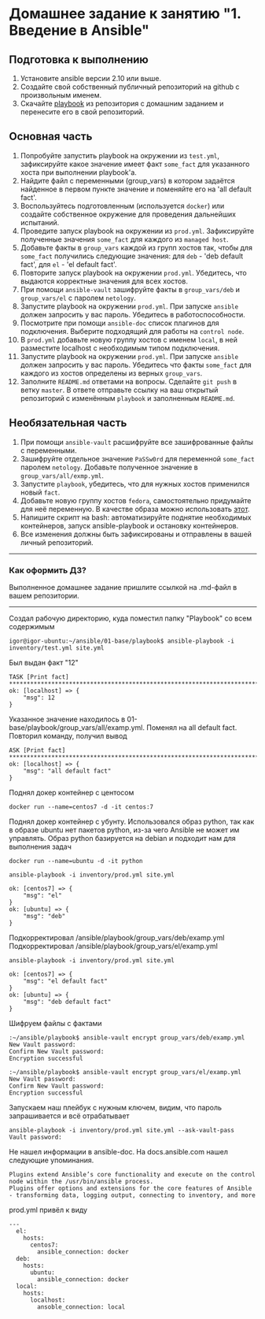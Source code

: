 # Домашнее задание к занятию "1. Введение в Ansible"

## Подготовка к выполнению
1. Установите ansible версии 2.10 или выше.
2. Создайте свой собственный публичный репозиторий на github с произвольным именем.
3. Скачайте [playbook](./playbook/) из репозитория с домашним заданием и перенесите его в свой репозиторий.

## Основная часть
1. Попробуйте запустить playbook на окружении из `test.yml`, зафиксируйте какое значение имеет факт `some_fact` для указанного хоста при выполнении playbook'a.
2. Найдите файл с переменными (group_vars) в котором задаётся найденное в первом пункте значение и поменяйте его на 'all default fact'.
3. Воспользуйтесь подготовленным (используется `docker`) или создайте собственное окружение для проведения дальнейших испытаний.
4. Проведите запуск playbook на окружении из `prod.yml`. Зафиксируйте полученные значения `some_fact` для каждого из `managed host`.
5. Добавьте факты в `group_vars` каждой из групп хостов так, чтобы для `some_fact` получились следующие значения: для `deb` - 'deb default fact', для `el` - 'el default fact'.
6.  Повторите запуск playbook на окружении `prod.yml`. Убедитесь, что выдаются корректные значения для всех хостов.
7. При помощи `ansible-vault` зашифруйте факты в `group_vars/deb` и `group_vars/el` с паролем `netology`.
8. Запустите playbook на окружении `prod.yml`. При запуске `ansible` должен запросить у вас пароль. Убедитесь в работоспособности.
9. Посмотрите при помощи `ansible-doc` список плагинов для подключения. Выберите подходящий для работы на `control node`.
10. В `prod.yml` добавьте новую группу хостов с именем  `local`, в ней разместите localhost с необходимым типом подключения.
11. Запустите playbook на окружении `prod.yml`. При запуске `ansible` должен запросить у вас пароль. Убедитесь что факты `some_fact` для каждого из хостов определены из верных `group_vars`.
12. Заполните `README.md` ответами на вопросы. Сделайте `git push` в ветку `master`. В ответе отправьте ссылку на ваш открытый репозиторий с изменённым `playbook` и заполненным `README.md`.

## Необязательная часть

1. При помощи `ansible-vault` расшифруйте все зашифрованные файлы с переменными.
2. Зашифруйте отдельное значение `PaSSw0rd` для переменной `some_fact` паролем `netology`. Добавьте полученное значение в `group_vars/all/exmp.yml`.
3. Запустите `playbook`, убедитесь, что для нужных хостов применился новый `fact`.
4. Добавьте новую группу хостов `fedora`, самостоятельно придумайте для неё переменную. В качестве образа можно использовать [этот](https://hub.docker.com/r/pycontribs/fedora).
5. Напишите скрипт на bash: автоматизируйте поднятие необходимых контейнеров, запуск ansible-playbook и остановку контейнеров.
6. Все изменения должны быть зафиксированы и отправлены в вашей личный репозиторий.

---

### Как оформить ДЗ?

Выполненное домашнее задание пришлите ссылкой на .md-файл в вашем репозитории.

---




Создал рабочую директорию, куда поместил папку "Playbook" со всем содержимым
```
igor@igor-ubuntu:~/ansible/01-base/playbook$ ansible-playbook -i inventory/test.yml site.yml
```
Был выдан факт "12"
```
TASK [Print fact] **********************************************************************************
ok: [localhost] => {
    "msg": 12
}
```
Указанное значение находилось в 01-base/playbook/group_vars/all/examp.yml. Поменял на all default fact. Повторил команду, получил вывод
```
ASK [Print fact] **********************************************************************************
ok: [localhost] => {
    "msg": "all default fact"
}
```

Поднял докер контейнер с центосом
```
docker run --name=centos7 -d -it centos:7
```
Поднял докер контейнер с убунту. Использовался образ python, так как в образе ubuntu нет пакетов python, из-за чего Ansible не может им управлять. Образ python базируется на debian и подходит нам для выполнения задач
```
docker run --name=ubuntu -d -it python 
```
```
ansible-playbook -i inventory/prod.yml site.yml
```

```
ok: [centos7] => {
    "msg": "el"
}
ok: [ubuntu] => {
    "msg": "deb"
}
```
Подкорректировал /ansible/playbook/group_vars/deb/examp.yml  
Подкорректировал /ansible/playbook/group_vars/el/examp.yml
```
ansible-playbook -i inventory/prod.yml site.yml
```
```
ok: [centos7] => {
    "msg": "el default fact"
}
ok: [ubuntu] => {
    "msg": "deb default fact"
}
```
Шифруем файлы с фактами
```
:~/ansible/playbook$ ansible-vault encrypt group_vars/deb/examp.yml
New Vault password:
Confirm New Vault password:
Encryption successful
```
```
:~/ansible/playbook$ ansible-vault encrypt group_vars/el/examp.yml
New Vault password:
Confirm New Vault password:
Encryption successful
```
Запускаем наш плейбук с нужным ключем, видим, что пароль запрашивается и всё отрабатывает
```
ansible-playbook -i inventory/prod.yml site.yml --ask-vault-pass
Vault password:
```
Не нашел информации в ansible-doc. На docs.ansible.com нашел следующие упоминания.
```
Plugins extend Ansible’s core functionality and execute on the control node within the /usr/bin/ansible process.  
Plugins offer options and extensions for the core features of Ansible - transforming data, logging output, connecting to inventory, and more
```
prod.yml привёл к виду
```
---
  el:
    hosts:
      centos7:
        ansible_connection: docker
  deb:
    hosts:
      ubuntu:
        ansible_connection: docker
  local:
    hosts:
      localhost:
        ansoble_connection: local
```

